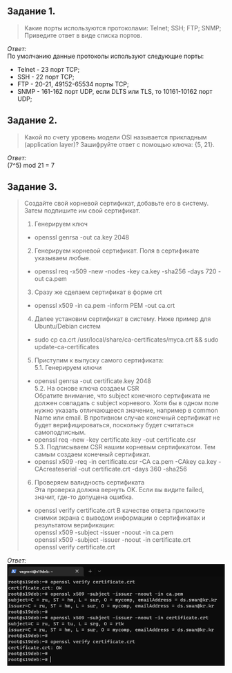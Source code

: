 ## Задание 1.
> Какие порты используются протоколами:
> Telnet;
> SSH;
> FTP;
> SNMP;
> Приведите ответ в виде списка портов.

*Ответ:*  
По умолчанию данные протоколы используют следующие порты:
- Telnet - 23 порт TCP;
- SSH - 22 порт TCP;
- FTP - 20-21, 49152-65534 порты TCP;
- SNMP - 161-162 порт UDP, если DLTS или TLS, то 10161-10162 порт UDP;

## Задание 2.
> Какой по счету уровень модели OSI называется прикладным (application layer)?
> Зашифруйте ответ с помощью ключа: {5, 21}.

*Ответ:*  
(7^5) mod 21 = 7

## Задание 3.
> Создайте свой корневой сертификат, добавьте его в систему.
> Затем подпишите им свой сертификат.
> 1. Генерируем ключ  
> - openssl genrsa -out ca.key 2048
> 2. Генерируем корневой сертификат. Поля в сертификате указываем любые.  
> - openssl req -x509 -new -nodes -key ca.key -sha256 -days 720 -out ca.pem
> 3. Сразу же сделаем сертификат в форме crt  
> - openssl x509 -in ca.pem -inform PEM -out ca.crt
> 4. Далее установим сертификат в систему. Ниже пример для Ubuntu/Debian систем  
> - sudo cp ca.crt /usr/local/share/ca-certificates/myca.crt && sudo update-ca-certificates
> 5. Приступим к выпуску самого сертификата:  
> 5.1. Генерируем ключи  
> - openssl genrsa -out certificate.key 2048  
> 5.2. На основе ключа создаем CSR  
> Обратите внимание, что subject конечного сертификата не должен совпадать с subject корневого. Хотя бы в одном поле нужно указать отличающееся значение, например в common Name или email. В противном случае конечный сертификат не будет верифицироваться, поскольку будет считаться самоподписным.  
> - openssl req -new -key certificate.key -out certificate.csr  
> 5.3. Подписываем CSR нашим корневым сертификатом. Тем самым создаем конечный сертификат.  
> - openssl x509 -req -in certificate.csr -CA ca.pem -CAkey ca.key -CAcreateserial -out certificate.crt -days 360 -sha256  
> 6. Проверяем валидность сертификата  
> Эта проверка должна вернуть OK. Если вы видите failed, значит, где-то допущена ошибка.  
> - openssl verify certificate.crt
> В качестве ответа приложите снимки экрана с выводом информации о сертификатах и результатом верификации:  
> openssl x509 -subject -issuer -noout -in ca.pem  
> openssl x509 -subject -issuer -noout -in certificate.crt  
> openssl verify certificate.crt

*Ответ:*  
![](_attachments/04.07-3-1.png)
